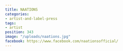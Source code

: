 ```yaml
---
title: NAATIONS
categories:
- artist-and-label-press
tags:
- artist
position: 343
image: "/uploads/naations.jpg"
facebook: https://www.facebook.com/naationsofficial/
---
```


